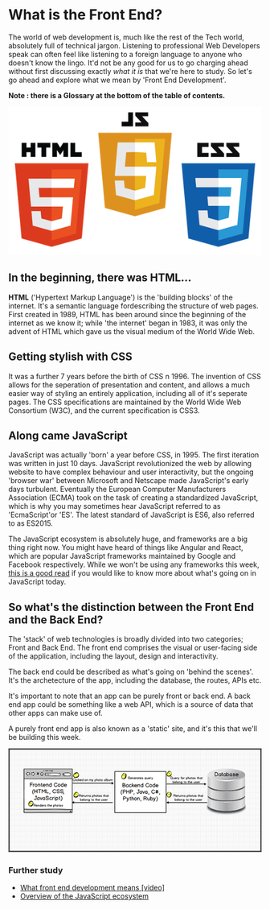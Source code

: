 # What is the Front End?

The world of web development is, much like the rest of the Tech world, absolutely full of technical jargon. Listening to professional Web Developers speak can often feel like listening to a foreign language to anyone who doesn't know the lingo. It'd not be any good for us to go charging ahead without first discussing exactly _what it is_ that we're here to study. So let's go ahead and explore what we mean by 'Front End Development'.

**Note : there is a Glossary at the bottom of the table of contents.**

!['Front End Tech'](../img/day_1/html-css-js.png)

## In the beginning, there was HTML...

**HTML** ('Hypertext Markup Language') is the 'building blocks' of the internet. It's a semantic language fordescribing the structure of web pages. First created in 1989, HTML has been around since the beginning of the internet as we know it; while 'the internet' began in 1983, it was only the advent of HTML which gave us the visual medium of the World Wide Web. 


## Getting stylish with CSS

It was a further 7 years before the birth of CSS n 1996. The invention of CSS allows for the seperation of presentation and content, and allows a much easier way of styling an entirely application, including all of it's seperate pages. The CSS specifications are maintained by the World Wide Web Consortium (W3C), and the current specification is CSS3.


## Along came JavaScript

JavaScript was actually 'born' a year before CSS, in 1995. The first iteration was written in just 10 days. JavaScript revolutionized the web by allowing website to have complex behaviour and user interactivity, but the ongoing 'browser war' between Microsoft and Netscape made JavaScript's early days turbulent. Eventually the European Computer Manufacturers Association (ECMA) took on the task of creating a standardized JavaScript, which is why you may sometimes hear JavaScript referred to as 'EcmaScript'or 'ES'. The latest standard of JavaScript is ES6, also referred to as ES2015.

The JavaScript ecosystem is absolutely huge, and frameworks are a big thing right now. You might have heard of things like Angular and React, which are popular JavaScript frameworks maintained by Google and Facebook respectively. While we won't be using any frameworks this week, [this is a good read](https://medium.com/@bojzi/overview-of-the-javascript-ecosystem-8ec4a0b7a7be) if you would like to know more about what's going on in JavaScript today.


## So what's the distinction between the Front End and the Back End?

The 'stack' of web technologies is broadly divided into two categories; Front and Back End. The front end comprises the visual or user-facing side of the application, including the layout, design and interactivity.

The back end could be described as what's going on 'behind the scenes'. It's the archetecture of the app, including the database, the routes, APIs etc.

It's important to note that an app can be purely front or back end. A back end app could be something like a web API, which is a source of data that other apps can make use of.

A purely front end app is also known as a 'static' site, and it's this that we'll be building this week.

![A 'full stack' application](../img/day_1/fullstack.png)


### Further study

  - [What front end development means [video]](https://www.youtube.com/watch?v=3VJItso0MsM)
  - [Overview of the JavaScript ecosystem](https://medium.com/@bojzi/overview-of-the-javascript-ecosystem-8ec4a0b7a7be)
